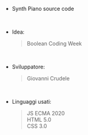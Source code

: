 - Synth Piano source code <br>

<br>

- Idea:
    > Boolean Coding Week
    
<br>
    
- Sviluppatore:
    > Giovanni Crudele
       
<br>

- Linguaggi usati:
    >   JS ECMA 2020 <br>
        HTML 5.0 <br>
        CSS 3.0 <br>
